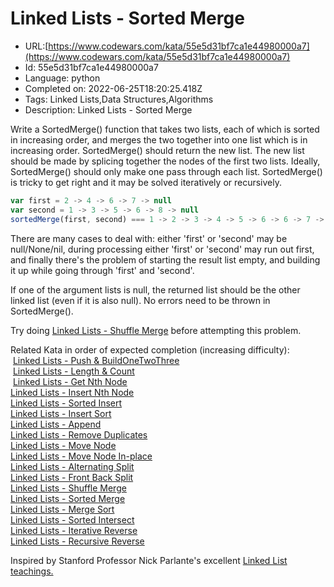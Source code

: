 # Linked Lists - Sorted Merge

 - URL:[https://www.codewars.com/kata/55e5d31bf7ca1e44980000a7](https://www.codewars.com/kata/55e5d31bf7ca1e44980000a7)
 - Id: 55e5d31bf7ca1e44980000a7
 - Language: python
 - Completed on: 2022-06-25T18:20:25.418Z
 - Tags: Linked Lists,Data Structures,Algorithms
 - Description:
Linked Lists - Sorted Merge

Write a SortedMerge() function that takes two lists, each of which is sorted in increasing order, and merges the two together into one list which is in increasing order. SortedMerge() should return the new list. The new list should be made by splicing together the nodes of the first two lists. Ideally, SortedMerge() should only make one pass through each list. SortedMerge() is tricky to get right and it may be solved iteratively or recursively.

```javascript
var first = 2 -> 4 -> 6 -> 7 -> null
var second = 1 -> 3 -> 5 -> 6 -> 8 -> null
sortedMerge(first, second) === 1 -> 2 -> 3 -> 4 -> 5 -> 6 -> 6 -> 7 -> 8 -> null
```

There are many cases to deal with: either 'first' or 'second' may be null/None/nil, during processing either 'first' or 'second' may run out first, and finally there's the problem of starting the result list empty, and building it up while going through 'first' and 'second'.

If one of the argument lists is null, the returned list should be the other linked list (even if it is also null). No errors need to be thrown in SortedMerge().

Try doing <a href="http://www.codewars.com/kata/linked-lists-shuffle-merge">Linked Lists - Shuffle Merge</a> before attempting this problem.

Related Kata in order of expected completion (increasing difficulty):<br>
 <a href="http://www.codewars.com/kata/linked-lists-push-and-buildonetwothree">Linked Lists - Push & BuildOneTwoThree</a><br>
 <a href="http://www.codewars.com/kata/linked-lists-length-and-count">Linked Lists - Length & Count</a><br>
 <a href="http://www.codewars.com/kata/linked-lists-get-nth-node">Linked Lists - Get Nth Node</a><br>
<a href="http://www.codewars.com/kata/linked-lists-insert-nth-node">Linked Lists - Insert Nth Node</a><br>
<a href="http://www.codewars.com/kata/linked-lists-sorted-insert">Linked Lists - Sorted Insert</a><br>
<a href="http://www.codewars.com/kata/linked-lists-insert-sort">Linked Lists - Insert Sort</a><br>
<a href="http://www.codewars.com/kata/linked-lists-append">Linked Lists - Append</a><br>
<a href="http://www.codewars.com/kata/linked-lists-remove-duplicates">Linked Lists - Remove Duplicates</a><br>
<a href="http://www.codewars.com/kata/linked-lists-move-node">Linked Lists - Move Node</a><br>
<a href="http://www.codewars.com/kata/linked-lists-move-node-in-place">Linked Lists - Move Node In-place</a><br>
<a href="http://www.codewars.com/kata/linked-lists-alternating-split">Linked Lists - Alternating Split</a><br>
<a href="http://www.codewars.com/kata/linked-lists-front-back-split">Linked Lists - Front Back Split</a><br>
<a href="http://www.codewars.com/kata/linked-lists-shuffle-merge">Linked Lists - Shuffle Merge</a><br>
<a href="http://www.codewars.com/kata/linked-lists-sorted-merge">Linked Lists - Sorted Merge</a><br>
<a href="http://www.codewars.com/kata/linked-lists-merge-sort">Linked Lists - Merge Sort</a><br>
<a href="http://www.codewars.com/kata/linked-lists-sorted-intersect">Linked Lists - Sorted Intersect</a><br>
<a href="http://www.codewars.com/kata/linked-lists-iterative-reverse">Linked Lists - Iterative Reverse</a><br>
<a href="http://www.codewars.com/kata/linked-lists-recursive-reverse">Linked Lists - Recursive Reverse</a><br>

Inspired by Stanford Professor Nick Parlante's excellent [Linked List teachings.](http://cslibrary.stanford.edu/103/LinkedListBasics.pdf)

